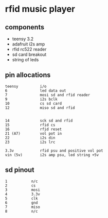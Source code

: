 # rfid music player

## components

* teensy 3.2
* adafruit i2s amp
* rfid rc522 reader
* sd card breakout
* string of leds

## pin allocations

    teensy          i/o
    6               led data out
    7               mosi sd and rfid reader
    9               i2s bclk
    10              cs sd card
    12              miso sd and rfid


    14              sck sd and rfid
    15              rfid cs
    16              rfid reset
    21 (A7)         vol pot in
    22              i2s din
    23              i2s lrc

    3.3v            rfid psu and positive vol pot
    vin (5v)        i2s amp psu, led string +5v
    

## sd pinout

    1           n/c
    2           cs
    3           mosi    
    4           3.3v
    5           clk
    6           gnd
    7           miso
    8           n/c
